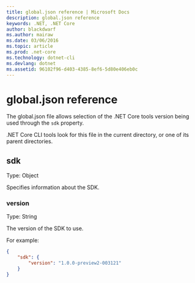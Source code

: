 ```yaml
---
title: global.json reference | Microsoft Docs
description: global.json reference
keywords: .NET, .NET Core
author: blackdwarf
ms.author: mairaw
ms.date: 03/06/2016
ms.topic: article
ms.prod: .net-core
ms.technology: dotnet-cli
ms.devlang: dotnet
ms.assetid: 96102f96-d403-4385-8ef6-5d80e406eb0c
---
```


# global.json reference

The global.json file allows selection of the .NET Core tools version being used through the `sdk` property.

.NET Core CLI tools look for this file in the current directory, or one of its parent directories.

## sdk
Type: Object

Specifies information about the SDK.

### version
Type: String

The version of the SDK to use.

For example:

```json
{
    "sdk": {
        "version": "1.0.0-preview2-003121"
    }
}
```
